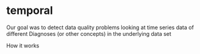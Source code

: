 # temporal

Our goal was to detect data quality problems looking at time series data of different Diagnoses (or other concepts) in the underlying data set

How it works
